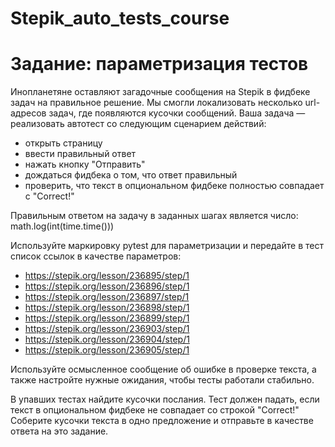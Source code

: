 # Stepik_auto_tests_course

# Задание: параметризация тестов

Инопланетяне оставляют загадочные сообщения на Stepik в фидбеке задач на правильное решение. Мы смогли локализовать несколько url-адресов задач, где появляются кусочки сообщений. Ваша задача — реализовать автотест со следующим сценарием действий: 

- открыть страницу 
- ввести правильный ответ 
- нажать кнопку "Отправить" 
- дождаться фидбека о том, что ответ правильный 
- проверить, что текст в опциональном фидбеке полностью совпадает с "Correct!"

Правильным ответом на задачу в заданных шагах является число: math.log(int(time.time()))

Используйте маркировку pytest для параметризации и передайте в тест список ссылок в качестве параметров: 

- https://stepik.org/lesson/236895/step/1
- https://stepik.org/lesson/236896/step/1
- https://stepik.org/lesson/236897/step/1
- https://stepik.org/lesson/236898/step/1
- https://stepik.org/lesson/236899/step/1
- https://stepik.org/lesson/236903/step/1
- https://stepik.org/lesson/236904/step/1
- https://stepik.org/lesson/236905/step/1

Используйте осмысленное сообщение об ошибке в проверке текста, а также настройте нужные ожидания, чтобы тесты работали стабильно. 

В упавших тестах найдите кусочки послания. Тест должен падать, если текст в опциональном фидбеке не совпадает со строкой "Correct!" Соберите кусочки текста в одно предложение и отправьте в качестве ответа на это задание. 